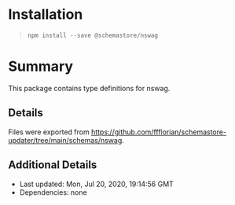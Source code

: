 # Installation
> `npm install --save @schemastore/nswag`

# Summary
This package contains type definitions for nswag.

## Details
Files were exported from https://github.com/ffflorian/schemastore-updater/tree/main/schemas/nswag.

## Additional Details
* Last updated: Mon, Jul 20, 2020, 19:14:56 GMT
* Dependencies: none
